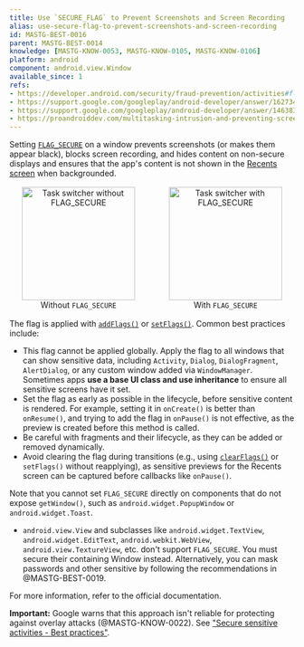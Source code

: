 ```yaml
---
title: Use `SECURE_FLAG` to Prevent Screenshots and Screen Recording
alias: use-secure-flag-to-prevent-screenshots-and-screen-recording
id: MASTG-BEST-0016
parent: MASTG-BEST-0014
knowledge: [MASTG-KNOW-0053, MASTG-KNOW-0105, MASTG-KNOW-0106]
platform: android
component: android.view.Window
available_since: 1
refs:
- https://developer.android.com/security/fraud-prevention/activities#flag_secure
- https://support.google.com/googleplay/android-developer/answer/16273414
- https://support.google.com/googleplay/android-developer/answer/14638385
- https://proandroiddev.com/multitasking-intrusion-and-preventing-screenshots-in-android-app-15bd8757c24d
---
```


Setting [`FLAG_SECURE`](https://developer.android.com/reference/android/view/WindowManager.LayoutParams#FLAG_SECURE) on a window prevents screenshots (or makes them appear black), blocks screen recording, and hides content on non-secure displays and ensures that the app's content is not shown in the [Recents screen](https://developer.android.com/guide/components/activities/recents) when backgrounded.

<div style="display:flex; flex-wrap:wrap; gap:16px; align-items:flex-start; margin:16px 0;">
  <figure style="flex:1 1 220px; margin:0; text-align:center;">
    <img src="Images/Chapters/0x05d/task-switcher-without-flag-secure.png" width="200" alt="Task switcher without FLAG_SECURE">
    <figcaption>Without <code>FLAG_SECURE</code></figcaption>
  </figure>
  <figure style="flex:1 1 220px; margin:0; text-align:center;">
    <img src="Images/Chapters/0x05d/task-switcher-with-flag-secure.png" width="200" alt="Task switcher with FLAG_SECURE">
    <figcaption>With <code>FLAG_SECURE</code></figcaption>
  </figure>
</div>

The flag is applied with [`addFlags()`](https://developer.android.com/reference/android/view/Window#addFlags(int)) or [`setFlags()`](https://developer.android.com/reference/android/view/Window#setFlags(int,int)). Common best practices include:

- This flag cannot be applied globally. Apply the flag to all windows that can show sensitive data, including `Activity`, `Dialog`, `DialogFragment`, `AlertDialog`, or any custom window added via `WindowManager`. Sometimes apps **use a base UI class and use inheritance** to ensure all sensitive screens have it set.
- Set the flag as early as possible in the lifecycle, before sensitive content is rendered. For example, setting it in `onCreate()` is better than `onResume()`, and trying to add the flag in `onPause()` is not effective, as the preview is created before this method is called.
- Be careful with fragments and their lifecycle, as they can be added or removed dynamically.
- Avoid clearing the flag during transitions (e.g., using [`clearFlags()`](https://developer.android.com/reference/android/view/Window#clearFlags(int)) or `setFlags()` without reapplying), as sensitive previews for the Recents screen can be captured before callbacks like `onPause()`.

Note that you cannot set `FLAG_SECURE` directly on components that do not expose `getWindow()`, such as `android.widget.PopupWindow` or `android.widget.Toast`.
- `android.view.View` and subclasses like `android.widget.TextView`, `android.widget.EditText`, `android.webkit.WebView`, `android.view.TextureView`, etc. don't support `FLAG_SECURE`. You must secure their containing Window instead. Alternatively, you can mask passwords and other sensitive by following the recommendations in @MASTG-BEST-0019.

For more information, refer to the official documentation.

**Important:** Google warns that this approach isn't reliable for protecting against overlay attacks (@MASTG-KNOW-0022). See ["Secure sensitive activities - Best practices"](https://developer.android.com/security/fraud-prevention/activities#best-practices).


